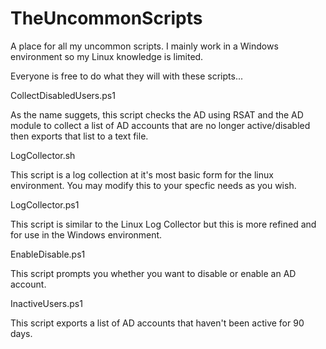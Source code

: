 # TheUncommonScripts
A place for all my uncommon scripts. I mainly work in a Windows environment so my Linux knowledge is limited.

Everyone is free to do what they will with these scripts...

CollectDisabledUsers.ps1

As the name suggets, this script checks the AD using RSAT and the AD module to collect a list of AD accounts that are no longer active/disabled then exports that list to a text file.

LogCollector.sh

This script is a log collection at it's most basic form for the linux environment. You may modify this to your specfic needs as you wish.

LogCollector.ps1

This script is similar to the Linux Log Collector but this is more refined and for use in the Windows environment.

EnableDisable.ps1

This script prompts you whether you want to disable or enable an AD account.

InactiveUsers.ps1

This script exports a list of AD accounts that haven't been active for 90 days.
